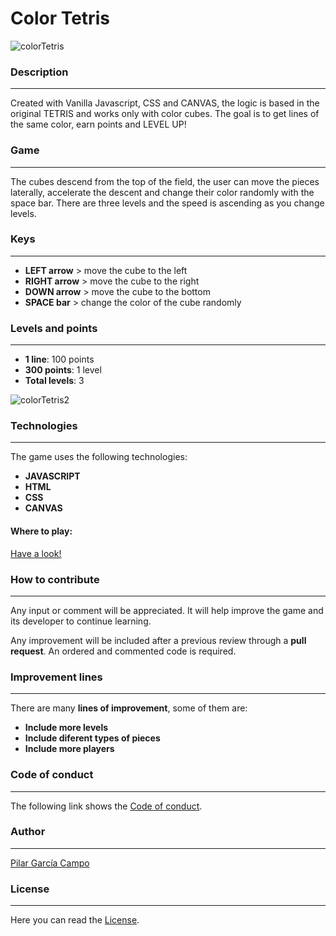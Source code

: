 # Color Tetris

![colorTetris](https://res.cloudinary.com/dqhtqecup/image/upload/v1588514967/color-tetris/Captura_de_pantalla_2020-05-03_a_las_14.08.30_klc0ow.png)

### Description

---

Created with Vanilla Javascript, CSS and CANVAS, the logic is based in the original TETRIS and works only with color cubes.
The goal is to get lines of the same color, earn points and LEVEL UP!

### Game

---

The cubes descend from the top of the field, the user can move the pieces laterally, accelerate the descent and change their color randomly with the space bar. There are three levels and the speed is ascending as you change levels.

### Keys

---

- **LEFT arrow** > move the cube to the left
- **RIGHT arrow** > move the cube to the right
- **DOWN arrow** > move the cube to the bottom
- **SPACE bar** > change the color of the cube randomly

### Levels and points

---

- **1 line**: 100 points
- **300 points**: 1 level
- **Total levels**: 3

![colorTetris2](https://res.cloudinary.com/dqhtqecup/image/upload/v1588514968/color-tetris/Captura_de_pantalla_2020-05-03_a_las_14.08.45_khe9wp.png)

### Technologies

---

The game uses the following technologies:

- **JAVASCRIPT**
- **HTML**
- **CSS**
- **CANVAS**

#### Where to play:

[Have a look!](https://piligar.github.io/color-tetris/)

### How to contribute

---

Any input or comment will be appreciated. It will help improve the game and its developer to continue learning.

Any improvement will be included after a previous review through a **pull request**. An ordered and commented code is required.

### Improvement lines

---

There are many **lines of improvement**, some of them are:

- **Include more levels**
- **Include diferent types of pieces**
- **Include more players**

### Code of conduct

---

The following link shows the [Code of conduct](https://github.com/PiliGar/color-tetris/blob/master/CODE_OF_CONDUCT.md).

### Author

---

[Pilar García Campo](https://www.linkedin.com/in/pilargarciacampo/)

### License

---

Here you can read the [License](https://github.com/PiliGar/color-tetris/blob/master/LICENSE.md).
